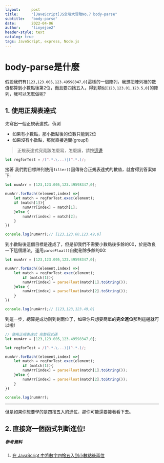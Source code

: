 ```yaml
---
layout:     post
title:      "[JaveScript]JS全端大冒險No.7 body-parse"
subtitle:   "body-parse"
date:       2022-04-06
author:     "linyejoe2"
header-style: text
catalog: true
tags: JaveScript, express, Node.js
---
```


#  body-parse是什麼

假設我們有`[123,123.005,123.49598347,0]`這樣的一個陣列，我想把陣列裡的數值都算到小數點後第2位，而且要四捨五入，得到類似`[123,123.01,123.5,0]`的陣列，我可以怎麼做呢?
<!--more-->


## 1. 使用正規表達式

先寫出一個正規表達式，偵測
+ 如果有小數點，那小數點後的位數只能到2位
+ 如果沒有小數點，那就直接過關(group1)
> 正規表達式究竟該怎麼寫，怎麼讀，請按[這邊](#//TODO)

```javascript
let regforTest = /(^.*.\...)|(^.*.)/;
```

接著 我們對目標陣列使用`filter()`回傳符合正規表達式的數值，就會得到答案如下:

```js
let numArr = [123,123.005,123.49598347,0];

numArr.forEach((element,index) =>{
    let match = regforTest.exec(element);
    if (match[1]){
        numArr[index] = match[1];
    }else {
        numArr[index] = match[2];
    }
})

console.log(numArr);// [123,123.00,123.49,0]
```

到小數點後這個目標是達成了，但是卻我們不需要小數點後多餘的00，於是改良一下這個語法，運用`parseFloat()`自動刪除多餘的00:
```js
let numArr = [123,123.005,123.49598347,0];

numArr.forEach((element,index) =>{
    let match = regforTest.exec(element);
        if (match[1]){
        numArr[index] = parseFloat(match[1].toString());
    }else {
        numArr[index] = parseFloat(match[2].toString());
    }
})

console.log(numArr);// [123,123,123.49,0]
```
到這一步，總算是成功刪到剩兩位了，如果你只想要簡單的**完全進位**那到這邊就可以啦!

```js
// 使用正規表達式 完整程式碼
let numArr = [123,123.005,123.49598347,0];

let regforTest = /(^.*.\...)|(^.*.)/;

numArr.forEach((element,index) =>{
    let match = regforTest.exec(element);
        if (match[1]){
        numArr[index] = parseFloat(match[1].toString());
    }else {
        numArr[index] = parseFloat(match[2].toString());
    }
})

console.log(numArr);
```

--------------
但是如果你想要學的是四捨五入的進位，那你可能還要接著看下去。

## 2. 直接寫一個函式判斷進位!

<!-- TODO -->

##### 參考資料
1. [在 JavaScript 中將數字四捨五入到小數點後兩位](https://www.delftstack.com/zh-tw/howto/javascript/javascript-round-to-2-decimal-places/)